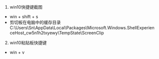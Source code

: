 1. win10快捷键截图
- win + shift + s
- 剪切板在电脑中的缓存目录C:\Users\Sn\AppData\Local\Packages\Microsoft.Windows.ShellExperienceHost_cw5n1h2txyewy\TempState\ScreenClip

2. win10粘贴板快捷键
- win + v 